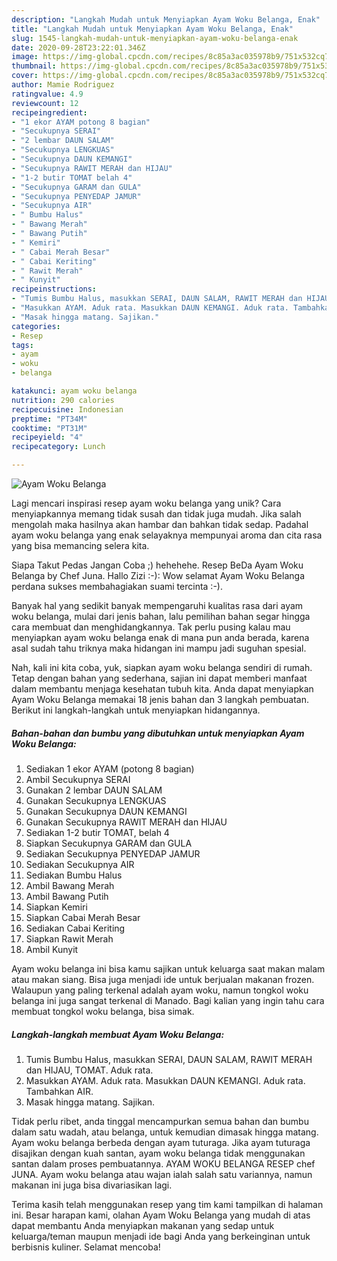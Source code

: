 ```yaml
---
description: "Langkah Mudah untuk Menyiapkan Ayam Woku Belanga, Enak"
title: "Langkah Mudah untuk Menyiapkan Ayam Woku Belanga, Enak"
slug: 1545-langkah-mudah-untuk-menyiapkan-ayam-woku-belanga-enak
date: 2020-09-28T23:22:01.346Z
image: https://img-global.cpcdn.com/recipes/8c85a3ac035978b9/751x532cq70/ayam-woku-belanga-foto-resep-utama.jpg
thumbnail: https://img-global.cpcdn.com/recipes/8c85a3ac035978b9/751x532cq70/ayam-woku-belanga-foto-resep-utama.jpg
cover: https://img-global.cpcdn.com/recipes/8c85a3ac035978b9/751x532cq70/ayam-woku-belanga-foto-resep-utama.jpg
author: Mamie Rodriguez
ratingvalue: 4.9
reviewcount: 12
recipeingredient:
- "1 ekor AYAM potong 8 bagian"
- "Secukupnya SERAI"
- "2 lembar DAUN SALAM"
- "Secukupnya LENGKUAS"
- "Secukupnya DAUN KEMANGI"
- "Secukupnya RAWIT MERAH dan HIJAU"
- "1-2 butir TOMAT belah 4"
- "Secukupnya GARAM dan GULA"
- "Secukupnya PENYEDAP JAMUR"
- "Secukupnya AIR"
- " Bumbu Halus"
- " Bawang Merah"
- " Bawang Putih"
- " Kemiri"
- " Cabai Merah Besar"
- " Cabai Keriting"
- " Rawit Merah"
- " Kunyit"
recipeinstructions:
- "Tumis Bumbu Halus, masukkan SERAI, DAUN SALAM, RAWIT MERAH dan HIJAU, TOMAT. Aduk rata."
- "Masukkan AYAM. Aduk rata. Masukkan DAUN KEMANGI. Aduk rata. Tambahkan AIR."
- "Masak hingga matang. Sajikan."
categories:
- Resep
tags:
- ayam
- woku
- belanga

katakunci: ayam woku belanga 
nutrition: 290 calories
recipecuisine: Indonesian
preptime: "PT34M"
cooktime: "PT31M"
recipeyield: "4"
recipecategory: Lunch

---
```



![Ayam Woku Belanga](https://img-global.cpcdn.com/recipes/8c85a3ac035978b9/751x532cq70/ayam-woku-belanga-foto-resep-utama.jpg)

Lagi mencari inspirasi resep ayam woku belanga yang unik? Cara menyiapkannya memang tidak susah dan tidak juga mudah. Jika salah mengolah maka hasilnya akan hambar dan bahkan tidak sedap. Padahal ayam woku belanga yang enak selayaknya mempunyai aroma dan cita rasa yang bisa memancing selera kita.

Siapa Takut Pedas Jangan Coba ;) hehehehe. Resep BeDa Ayam Woku Belanga by Chef Juna. Hallo Zizi :-): Wow selamat Ayam Woku Belanga perdana sukses membahagiakan suami tercinta :-).

Banyak hal yang sedikit banyak mempengaruhi kualitas rasa dari ayam woku belanga, mulai dari jenis bahan, lalu pemilihan bahan segar hingga cara membuat dan menghidangkannya. Tak perlu pusing kalau mau menyiapkan ayam woku belanga enak di mana pun anda berada, karena asal sudah tahu triknya maka hidangan ini mampu jadi suguhan spesial.


Nah, kali ini kita coba, yuk, siapkan ayam woku belanga sendiri di rumah. Tetap dengan bahan yang sederhana, sajian ini dapat memberi manfaat dalam membantu menjaga kesehatan tubuh kita. Anda dapat menyiapkan Ayam Woku Belanga memakai 18 jenis bahan dan 3 langkah pembuatan. Berikut ini langkah-langkah untuk menyiapkan hidangannya.

<!--inarticleads1-->

##### Bahan-bahan dan bumbu yang dibutuhkan untuk menyiapkan Ayam Woku Belanga:

1. Sediakan 1 ekor AYAM (potong 8 bagian)
1. Ambil Secukupnya SERAI
1. Gunakan 2 lembar DAUN SALAM
1. Gunakan Secukupnya LENGKUAS
1. Gunakan Secukupnya DAUN KEMANGI
1. Gunakan Secukupnya RAWIT MERAH dan HIJAU
1. Sediakan 1-2 butir TOMAT, belah 4
1. Siapkan Secukupnya GARAM dan GULA
1. Sediakan Secukupnya PENYEDAP JAMUR
1. Sediakan Secukupnya AIR
1. Sediakan  Bumbu Halus
1. Ambil  Bawang Merah
1. Ambil  Bawang Putih
1. Siapkan  Kemiri
1. Siapkan  Cabai Merah Besar
1. Sediakan  Cabai Keriting
1. Siapkan  Rawit Merah
1. Ambil  Kunyit


Ayam woku belanga ini bisa kamu sajikan untuk keluarga saat makan malam atau makan siang. Bisa juga menjadi ide untuk berjualan makanan frozen. Walaupun yang paling terkenal adalah ayam woku, namun tongkol woku belanga ini juga sangat terkenal di Manado. Bagi kalian yang ingin tahu cara membuat tongkol woku belanga, bisa simak. 

<!--inarticleads2-->

##### Langkah-langkah membuat Ayam Woku Belanga:

1. Tumis Bumbu Halus, masukkan SERAI, DAUN SALAM, RAWIT MERAH dan HIJAU, TOMAT. Aduk rata.
1. Masukkan AYAM. Aduk rata. Masukkan DAUN KEMANGI. Aduk rata. Tambahkan AIR.
1. Masak hingga matang. Sajikan.


Tidak perlu ribet, anda tinggal mencampurkan semua bahan dan bumbu dalam satu wadah, atau belanga, untuk kemudian dimasak hingga matang. Ayam woku belanga berbeda dengan ayam tuturaga. Jika ayam tuturaga disajikan dengan kuah santan, ayam woku belanga tidak menggunakan santan dalam proses pembuatannya. AYAM WOKU BELANGA RESEP chef JUNA. Ayam woku belanga atau wajan ialah salah satu variannya, namun makanan ini juga bisa divariasikan lagi. 

Terima kasih telah menggunakan resep yang tim kami tampilkan di halaman ini. Besar harapan kami, olahan Ayam Woku Belanga yang mudah di atas dapat membantu Anda menyiapkan makanan yang sedap untuk keluarga/teman maupun menjadi ide bagi Anda yang berkeinginan untuk berbisnis kuliner. Selamat mencoba!
